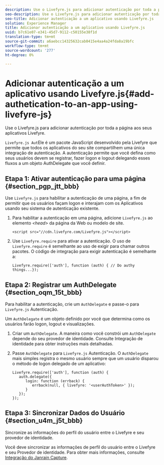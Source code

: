 ```yaml
---
description: Use o Livefyre.js para adicionar autenticação por toda a página aos seus aplicativos Livefyre.
seo-description: Use o Livefyre.js para adicionar autenticação por toda a página aos seus aplicativos Livefyre.
seo-title: Adicionar autenticação a um aplicativo usando Livefyre.js
solution: Experience Manager
title: Adicionar autenticação a um aplicativo usando Livefyre.js
uuid: b7c61e07-e341-45d7-9112-c50155e38f1d
translation-type: tm+mt
source-git-commit: a6aebcc14325632cab0415e4aa4a24fda8a19bfc
workflow-type: tm+mt
source-wordcount: '277'
ht-degree: 0%

---
```



# Adicionar autenticação a um aplicativo usando Livefyre.js{#add-authetication-to-an-app-using-livefyre-js}

Use o Livefyre.js para adicionar autenticação por toda a página aos seus aplicativos Livefyre.

`Livefyre.js Aut`Ele é um pacote JavaScript desenvolvido pela Livefyre que permite que todos os aplicativos do seu site compartilhem uma única integração de autenticação. A autenticação permite que você defina como seus usuários devem se registrar, fazer logon e logout delegando esses fluxos a um objeto AuthDelegate que você definir.

## Etapa 1: Ativar autenticação para uma página {#section_pgp_jtt_bbb}

Use `Livefyre.js` para habilitar a autenticação de uma página, a fim de permitir que os usuários façam logon e interajam com os Aplicativos usando seu sistema de autenticação existente.

1. Para habilitar a autenticação em uma página, adicione `Livefyre.js` ao elemento *&lt;head>* da página da Web ou modelo de site.

   ```
   <script src="//cdn.livefyre.com/Livefyre.js"></script>
   ```

1. Use `Livefyre.require` para ativar a autenticação. O uso de `Livefyre.require` é semelhante ao uso de exigir para chamar outros pacotes. O código de integração para exigir autenticação é semelhante a:

   ```
   Livefyre.require(['auth'], function (auth) { // Do authy things...});
   ```

## Etapa 2: Registrar um AuthDelegate {#section_oqm_15t_bbb}

Para habilitar a autenticação, crie um `AuthDelegate` e passe-o para `Livefyre.js` Autenticação.

Um `AuthDelegate` é um objeto definido por você que determina como os usuários farão logon, logout e visualizações.

1. Criar um `AuthDelegate`. A maneira como você constrói um `AuthDelegate` depende do seu provedor de identidade. Consulte Integração de identidade para obter instruções mais detalhadas.

1. Passe `AuthDelegate` para `Livefyre.js` Autenticação. O `AuthDelegate` mais simples registra o mesmo usuário sempre que um usuário disparou o método de logon delegado de um aplicativo:

   ```
   Livefyre.require(['auth'], function (auth) { 
      auth.delegate({ 
         login: function (errback) { 
            errback(null, { livefyre: '<userAuthToken>' }); 
         }    
      });  
   });
   ```

## Etapa 3: Sincronizar Dados do Usuário {#section_u4m_j5t_bbb}

Sincronize as informações do perfil do usuário entre o Livefyre e seu provedor de identidade.

Você deve sincronizar as informações de perfil do usuário entre o Livefyre e seu Provedor de identidade. Para obter mais informações, consulte [Integração do Janrain Capture](/help/implementation/c-livefyre-identity-comp/c-janrain-capture-backplane-comp.md).
